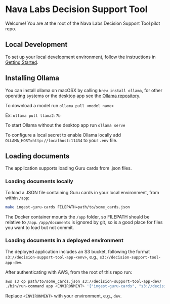 # Nava Labs Decision Support Tool

Welcome! You are at the root of the Nava Labs Decision Support Tool pilot repo.

## Local Development

To set up your local development environment, follow the instructions in [Getting Started](docs/app/getting-started.md).

## Installing Ollama

You can install ollama on macOSX by calling `brew install ollama`, for other operating systems or the desktop app see the [Ollama repository](https://github.com/ollama/ollama).

To download a model run `ollama pull <model_name>`

Ex: `ollama pull llama2:7b`

To start Ollama without the desktop app run `ollama serve`

To configure a local secret to enable Ollama locally add `OLLAMA_HOST=http://localhost:11434` to your `.env` file.

## Loading documents

The application supports loading Guru cards from .json files.

### Loading documents locally

To load a JSON file containing Guru cards in your local environment, from within `/app`:

```bash
make ingest-guru-cards FILEPATH=path/to/some_cards.json
```

The Docker container mounts the `/app` folder, so FILEPATH should be relative to `/app`. `/app/documents` is ignored by git, so is a good place for files you want to load but not commit.

### Loading documents in a deployed environment

The deployed application includes an S3 bucket, following the format `s3://decision-support-tool-app-<env>`, e.g., `s3://decision-support-tool-app-dev`.

After authenticating with AWS, from the root of this repo run:

```bash
aws s3 cp path/to/some_cards.json s3://decision-support-tool-app-dev/
./bin/run-command app <ENVIRONMENT> '["ingest-guru-cards", "s3://decision-support-tool-app-dev/some_cards.json"]'
```

Replace `<ENVIRONMENT>` with your environment, e.g., `dev`.
